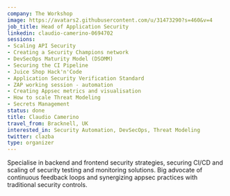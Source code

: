 ```yaml
---
company: The Workshop
image: https://avatars2.githubusercontent.com/u/31473290?s=460&v=4
job_title: Head of Application Security
linkedin: claudio-camerino-0694702
sessions:
- Scaling API Security
- Creating a Security Champions network
- DevSecOps Maturity Model (DSOMM)
- Securing the CI Pipeline
- Juice Shop Hack'n'Code
- Application Security Verification Standard
- ZAP working session - automation
- Creating Appsec metrics and visualisation
- How to scale Threat Modeling
- Secrets Management
status: done
title: Claudio Camerino
travel_from: Bracknell, UK
interested_in: Security Automation, DevSecOps, Threat Modeling
twitter: clazba
type: organizer
---
```


Specialise in backend and frontend security strategies, securing CI/CD and scaling of security testing and monitoring solutions. Big advocate of continuous feedback loops and synergizing appsec practices with traditional security controls.
